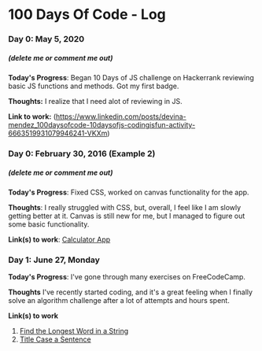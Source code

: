 # 100 Days Of Code - Log

### Day 0: May 5, 2020 
##### (delete me or comment me out)

**Today's Progress**: Began 10 Days of JS challenge on Hackerrank reviewing basic JS functions and methods. Got my first badge.

**Thoughts:** I realize that I need alot of reviewing in JS.

**Link to work:** (https://www.linkedin.com/posts/devina-mendez_100daysofcode-10daysofjs-codingisfun-activity-6663519931079946241-VKXm)

### Day 0: February 30, 2016 (Example 2)
##### (delete me or comment me out)

**Today's Progress**: Fixed CSS, worked on canvas functionality for the app.

**Thoughts**: I really struggled with CSS, but, overall, I feel like I am slowly getting better at it. Canvas is still new for me, but I managed to figure out some basic functionality.

**Link(s) to work**: [Calculator App](http://www.example.com)


### Day 1: June 27, Monday

**Today's Progress**: I've gone through many exercises on FreeCodeCamp.

**Thoughts** I've recently started coding, and it's a great feeling when I finally solve an algorithm challenge after a lot of attempts and hours spent.

**Link(s) to work**
1. [Find the Longest Word in a String](https://www.freecodecamp.com/challenges/find-the-longest-word-in-a-string)
2. [Title Case a Sentence](https://www.freecodecamp.com/challenges/title-case-a-sentence)
